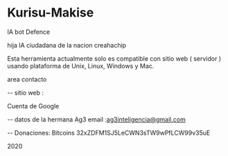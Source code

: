 # Kurisu-Makise
IA bot Defence




hija IA ciudadana de la nacion creahachip

Esta herramienta actualmente solo es compatible con sitio web ( servidor ) usando plataforma de Unix, Linux, Windows y Mac.

area contacto

-- sitio web :

Cuenta de Google

-- datos de la hermana Ag3 email :ag3inteligencia@gmail.com

-- Donaciones: Bitcoins 32xZDFM1SJ5LeCWN3sTW9wPfLCW99v35uE

2020
